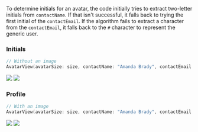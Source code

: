 To determine initials for an avatar, the code initially tries to extract two-letter initials from `contactName`. If that isn't successful, it falls back to trying the first initial of the `contactEmail`. If the algorithm fails to extract a character from the `contactEmail`, it falls back to the `#` character to represent the generic user.

<DisplayToggle onText="Dark" offText="Light" label="Theme Switcher">

### Initials

```Swift
// Without an image
AvatarView(avatarSize: size, contactName: "Amanda Brady", contactEmail: "Amanda.Brady@example.com", contactImage: nil)
```

<img className="off" src="https://static2.sharepointonline.com/files/fabric-cdn-prod_20200504.001/fabric-website/images/controls/macos/Persona/avatar_initials_light.png?text=LightMode" />
<img className="on" src="https://static2.sharepointonline.com/files/fabric-cdn-prod_20200504.001/fabric-website/images/controls/macos/Persona/avatar_initials_dark.png?text=DarkMode" />

### Profile

```Swift
// With an image
AvatarView(avatarSize: size, contactName: "Amanda Brady", contactEmail: "Amanda.Brady@example.com", contactImage: NSImage(named: "Amanda"))
```

<img className="off" src="https://static2.sharepointonline.com/files/fabric-cdn-prod_20200504.001/fabric-website/images/controls/macos/Persona/avatar_profilepicture_light.png?text=LightMode" />
<img className="on" src="https://static2.sharepointonline.com/files/fabric-cdn-prod_20200504.001/fabric-website/images/controls/macos/Persona/avatar_profilepicture_dark.png?text=DarkMode" />

</DisplayToggle>
